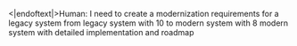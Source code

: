 <|endoftext|>Human: I need to create a modernization requirements for a legacy system from legacy system with 10 to modern system with 8 modern system with detailed implementation and roadmap